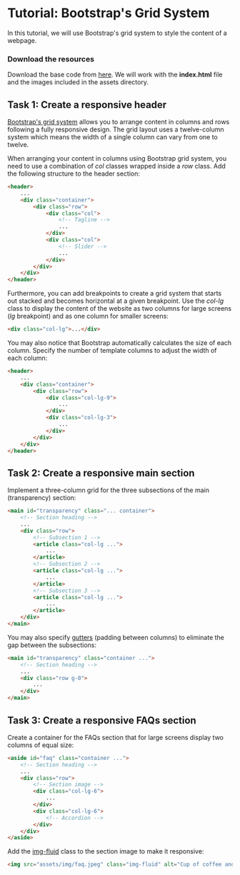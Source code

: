 # Tutorial: Bootstrap's Grid System
In this tutorial, we will use Bootstrap's grid system to style the content of a webpage. 

### Download the resources

Download the base code from [here](https://github.com/josecarlosgt/bootstrap/raw/tutorial-1-styling/base.zip). We will work with the **index.html** file and the images included in the assets directory.

## Task 1: Create a responsive header

[Bootstrap's grid system](https://getbootstrap.com/docs/5.3/layout/grid/) allows you to arrange content in columns and rows following a fully responsive design. The grid layout uses a twelve-column system which means the width of a single column can vary from one to twelve.

When arranging your content in columns using Bootstrap grid system, you need to use a combination of *col* classes wrapped inside a *row* class. Add the following structure to the header section:

```html
<header>
    ...
    <div class="container">
        <div class="row">
            <div class="col">
                <!-- Tagline -->
                ...
            </div>
            <div class="col">
                <!-- Slider -->
                ...
            </div>
        </div>
    </div>
</header>
```

Furthermore, you can add breakpoints to create a grid system that starts out stacked and becomes horizontal at a given breakpoint. Use the *col-lg* class to display the content of the website as two columns for large screens (*lg* breakpoint) and as one column for smaller screens:

```html
<div class="col-lg">...</div>
```

You may also notice that Bootstrap automatically calculates the size of each column. Specify the number of template columns to adjust the width of each column:

```html
<header>
    ...
    <div class="container">
        <div class="row">
            <div class="col-lg-9">
                ...
            </div>
            <div class="col-lg-3">
                ...
            </div>
        </div>
    </div>
</header>
```

## Task 2: Create a responsive main section

Implement a three-column grid for the three subsections of the main (transparency) section:

```html
<main id="transparency" class="... container">
    <!-- Section heading -->
    ...
    <div class="row">
        <!-- Subsection 1 -->
        <article class="col-lg ...">
            ...
        </article>
        <!-- Subsection 2 -->
        <article class="col-lg ...">
            ...
        </article>
        <!-- Subsection 3 -->
        <article class="col-lg ...">
            ...
        </article>
    </div>
</main>
```

You may also specify [gutters](https://getbootstrap.com/docs/5.3/layout/gutters/) (padding between columns) to eliminate the gap between the subsections:

```html
<main id="transparency" class="container ...">
    <!-- Section heading -->
    ...
    <div class="row g-0">
        ...
    </div>
</main>
```

## Task 3: Create a responsive FAQs section

Create a container for the FAQs section that for large screens display two columns of equal size:

```html
<aside id="faq" class="container ...">
    <!-- Section heading -->
    ...
    <div class="row">
        <!-- Section image -->
        <div class="col-lg-6">
            ...
        </div>
        <div class="col-lg-6">
            <!-- Accordion -->
        </div>
    </div>
</aside>
```

Add the [img-fluid](https://getbootstrap.com/docs/5.3/content/images/) class to the section image to make it responsive:

```html
<img src="assets/img/faq.jpeg" class="img-fluid" alt="Cup of coffee and coffee beans">
```
